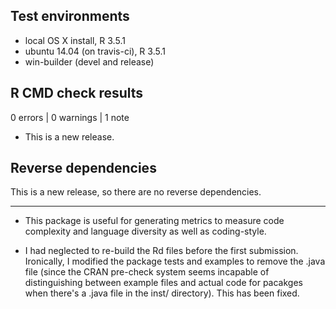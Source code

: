 ## Test environments
* local OS X install, R 3.5.1
* ubuntu 14.04 (on travis-ci), R 3.5.1
* win-builder (devel and release)

## R CMD check results

0 errors | 0 warnings | 1 note

* This is a new release.

## Reverse dependencies

This is a new release, so there are no reverse dependencies.

---

* This package is useful for generating metrics
  to measure code complexity and language diversity
  as well as coding-style.

* I had neglected to re-build the Rd files before the
  first submission. Ironically, I modified the package 
  tests and examples to remove the .java file (since the
  CRAN pre-check system seems incapable of distinguishing
  between example files and actual code for pacakges when
  there's a .java file in the inst/ directory). This
  has been fixed.
